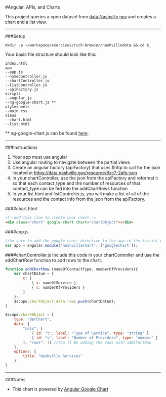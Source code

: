 #Angular, APIs, and Charts

This project queries a open dataset from [data.Nashville.gov](data.nashville.gov) and creates a chart and a list view.

------
###Setup
```
mkdir -p ~/workspace/exercises/rich-browser/nashvilledata && cd $_
```

Your basic file structure should look like this:
```
index.html
app
--app.js
--homeController.js
--chartController.js
--listController.js
--apiFactory.js
scripts
--angular.js
--ng-google-chart.js **
stylesheets
--main.css
views
--chart.html
--list.html
```
** ng-google-chart.js can be found [here](http://angular-google-chart.github.io/angular-google-chart/docs/latest/guides/getting-started/).

------
###Instructions

1. Your app must use angular
3. Use angular routing to navigate between the partial views
2. Create an angular factory (apiFactory) that uses $http to call for the json located at https://data.nashville.gov/resource/8zc7-2afq.json
3. In your chartController, use the json from the apiFactory and reformat it so that each contact_type and the number of resources of that contact_type can be fed into the addChartRows function
4. In your list.html and listController.js, you will make a list of all of the resources and the contact info from the json from the apiFactory.

####chart.html
```html
<!--add this line to create your chart-->
<div class="chart" google-chart chart="chartObject"></div> 
```

####app.js
```js
//be sure to add the google chart directive to the app in the initial declaration
var app = angular.module('nashvilleChart', ['googlechart']); 
```
####chartController.js
Include this code in your chartController and use the addChartRow function to add rows to the chart. 
```js
function addChartRow (nameOfContactType, numberOfProviders){
    var chartDatum = {
        c: [
            { v: nameOfService },
            { v: numberOfProviders }
        ]
    };
    $scope.chartObject.data.rows.push(chartDatum);
}

$scope.chartObject = {
	type: "BarChart",
	data: {
        "cols": [
            { id: "t", label: "Type of Service", type: "string" },
            { id: "s", label: "Number of Providers", type: "number" }
        ], "rows": [] //You'll be adding the rows with addChartRow
    },
    options: {
        title: "Nashville Services"
    }
}
```

------
###Notes

 - This chart is powered by [Angular Google Chart](https://github.com/angular-google-chart/angular-google-chart/)

